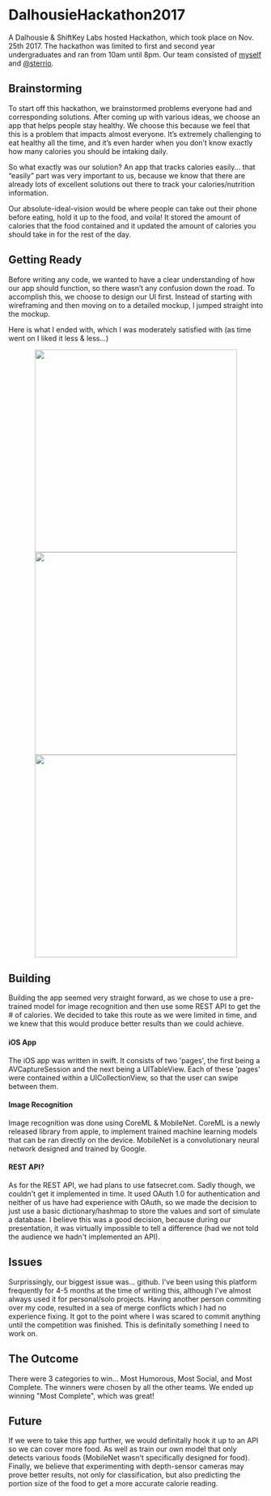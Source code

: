 # DalhousieHackathon2017
A Dalhousie & ShiftKey Labs hosted Hackathon, which took place on Nov. 25th 2017. The hackathon was limited to first and second year undergraduates and ran from 10am until 8pm. Our team consisted of [myself](https://github.com/mackboudreau) and [@sterrio](https://github.com/sterrio).

## Brainstorming
To start off this hackathon, we brainstormed problems everyone had and corresponding solutions. After coming up with various ideas, we choose an app that helps people stay healthy.
We choose this because we feel that this is a problem that impacts almost everyone. It’s extremely challenging to eat healthy all the time, and it’s even harder when you don’t know exactly how many calories you should be intaking daily.  

So what exactly was our solution? An app that tracks calories easily... that “easily” part was very important to us, because we know that there are already lots of excellent solutions out there to track your calories/nutrition information. 

Our absolute-ideal-vision would be where people can take out their phone before eating, hold it up to the food, and voila! It stored the amount of calories that the food contained and it updated the amount of calories you should take in for the rest of the day.

## Getting Ready
Before writing any code, we wanted to have a clear understanding of how our app should function, so there wasn’t any confusion down the road. To accomplish this, we choose to design our UI first. Instead of starting with wireframing and then moving on to a detailed mockup, I jumped straight into the mockup. 

Here is what I ended with, which I was moderately satisfied with (as time went on I liked it less & less…)
<p align="center"><img src="https://i.imgur.com/cxZoWv9.png" height="400px"></img><img src="https://i.imgur.com/Xi73O9W.jpg" height="400px"></img><img src="https://i.imgur.com/MLUtaub.png" height="400px"></img></p>

## Building
Building the app seemed very straight forward, as we chose to use a pre-trained model for image recognition and then use some REST API to get the # of calories. We decided to take this route as we were limited in time, and we knew that this would produce better results than we could achieve.

#### iOS App
The iOS app was written in swift. It consists of two 'pages', the first being a AVCaptureSession and the next being a UITableView. Each of these 'pages' were contained within a UICollectionView, so that the user can swipe between them. 

#### Image Recognition
Image recognition was done using CoreML & MobileNet. CoreML is a newly released library from apple, to implement trained machine learning models that can be ran directly on the device. MobileNet is a convolutionary neural network designed and trained by Google. 

#### REST API?
As for the REST API, we had plans to use fatsecret.com. Sadly though, we couldn't get it implemented in time. It used OAuth 1.0 for authentication and neither of us have had experience with OAuth, so we made the decision to just use a basic dictionary/hashmap to store the values and sort of simulate a database. I believe this was a good decision, because during our presentation, it was virtually impossible to tell a difference (had we not told the audience we hadn't implemented an API).

## Issues
Surprissingly, our biggest issue was... github. I've been using this platform frequently for 4-5 months at the time of writing this, although I've almost always used it for personal/solo projects. Having another person commiting over my code, resulted in a sea of merge conflicts which I had no experience fixing. It got to the point where I was scared to commit anything until the competition was finished. This is definitally something I need to work on.

## The Outcome
There were 3 categories to win... Most Humorous, Most Social, and Most Complete. The winners were chosen by all the other teams. We ended up winning "Most Complete", which was great!

## Future
If we were to take this app further, we would definitally hook it up to an API so we can cover more food. As well as train our own model that only detects various foods (MobileNet wasn't specifically designed for food). Finally, we believe that experimenting with depth-sensor cameras may prove better results, not only for classification, but also predicting the portion size of the food to get a more accurate calorie reading. 
